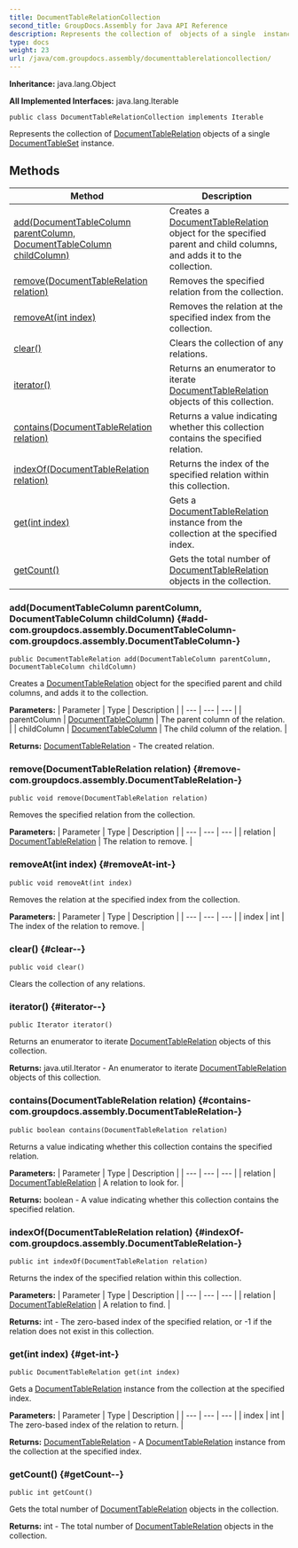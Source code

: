 ```yaml
---
title: DocumentTableRelationCollection
second_title: GroupDocs.Assembly for Java API Reference
description: Represents the collection of  objects of a single  instance.
type: docs
weight: 23
url: /java/com.groupdocs.assembly/documenttablerelationcollection/
---
```

**Inheritance:**
java.lang.Object

**All Implemented Interfaces:**
java.lang.Iterable
```
public class DocumentTableRelationCollection implements Iterable
```

Represents the collection of [DocumentTableRelation](../../com.groupdocs.assembly/documenttablerelation) objects of a single [DocumentTableSet](../../com.groupdocs.assembly/documenttableset) instance.
## Methods

| Method | Description |
| --- | --- |
| [add(DocumentTableColumn parentColumn, DocumentTableColumn childColumn)](#add-com.groupdocs.assembly.DocumentTableColumn-com.groupdocs.assembly.DocumentTableColumn-) | Creates a [DocumentTableRelation](../../com.groupdocs.assembly/documenttablerelation) object for the specified parent and child columns, and adds it to the collection. |
| [remove(DocumentTableRelation relation)](#remove-com.groupdocs.assembly.DocumentTableRelation-) | Removes the specified relation from the collection. |
| [removeAt(int index)](#removeAt-int-) | Removes the relation at the specified index from the collection. |
| [clear()](#clear--) | Clears the collection of any relations. |
| [iterator()](#iterator--) | Returns an enumerator to iterate [DocumentTableRelation](../../com.groupdocs.assembly/documenttablerelation) objects of this collection. |
| [contains(DocumentTableRelation relation)](#contains-com.groupdocs.assembly.DocumentTableRelation-) | Returns a value indicating whether this collection contains the specified relation. |
| [indexOf(DocumentTableRelation relation)](#indexOf-com.groupdocs.assembly.DocumentTableRelation-) | Returns the index of the specified relation within this collection. |
| [get(int index)](#get-int-) | Gets a [DocumentTableRelation](../../com.groupdocs.assembly/documenttablerelation) instance from the collection at the specified index. |
| [getCount()](#getCount--) | Gets the total number of [DocumentTableRelation](../../com.groupdocs.assembly/documenttablerelation) objects in the collection. |
### add(DocumentTableColumn parentColumn, DocumentTableColumn childColumn) {#add-com.groupdocs.assembly.DocumentTableColumn-com.groupdocs.assembly.DocumentTableColumn-}
```
public DocumentTableRelation add(DocumentTableColumn parentColumn, DocumentTableColumn childColumn)
```


Creates a [DocumentTableRelation](../../com.groupdocs.assembly/documenttablerelation) object for the specified parent and child columns, and adds it to the collection.

**Parameters:**
| Parameter | Type | Description |
| --- | --- | --- |
| parentColumn | [DocumentTableColumn](../../com.groupdocs.assembly/documenttablecolumn) | The parent column of the relation. |
| childColumn | [DocumentTableColumn](../../com.groupdocs.assembly/documenttablecolumn) | The child column of the relation. |

**Returns:**
[DocumentTableRelation](../../com.groupdocs.assembly/documenttablerelation) - The created relation.
### remove(DocumentTableRelation relation) {#remove-com.groupdocs.assembly.DocumentTableRelation-}
```
public void remove(DocumentTableRelation relation)
```


Removes the specified relation from the collection.

**Parameters:**
| Parameter | Type | Description |
| --- | --- | --- |
| relation | [DocumentTableRelation](../../com.groupdocs.assembly/documenttablerelation) | The relation to remove. |

### removeAt(int index) {#removeAt-int-}
```
public void removeAt(int index)
```


Removes the relation at the specified index from the collection.

**Parameters:**
| Parameter | Type | Description |
| --- | --- | --- |
| index | int | The index of the relation to remove. |

### clear() {#clear--}
```
public void clear()
```


Clears the collection of any relations.

### iterator() {#iterator--}
```
public Iterator iterator()
```


Returns an enumerator to iterate [DocumentTableRelation](../../com.groupdocs.assembly/documenttablerelation) objects of this collection.

**Returns:**
java.util.Iterator - An enumerator to iterate [DocumentTableRelation](../../com.groupdocs.assembly/documenttablerelation) objects of this collection.
### contains(DocumentTableRelation relation) {#contains-com.groupdocs.assembly.DocumentTableRelation-}
```
public boolean contains(DocumentTableRelation relation)
```


Returns a value indicating whether this collection contains the specified relation.

**Parameters:**
| Parameter | Type | Description |
| --- | --- | --- |
| relation | [DocumentTableRelation](../../com.groupdocs.assembly/documenttablerelation) | A relation to look for. |

**Returns:**
boolean - A value indicating whether this collection contains the specified relation.
### indexOf(DocumentTableRelation relation) {#indexOf-com.groupdocs.assembly.DocumentTableRelation-}
```
public int indexOf(DocumentTableRelation relation)
```


Returns the index of the specified relation within this collection.

**Parameters:**
| Parameter | Type | Description |
| --- | --- | --- |
| relation | [DocumentTableRelation](../../com.groupdocs.assembly/documenttablerelation) | A relation to find. |

**Returns:**
int - The zero-based index of the specified relation, or -1 if the relation does not exist in this collection.
### get(int index) {#get-int-}
```
public DocumentTableRelation get(int index)
```


Gets a [DocumentTableRelation](../../com.groupdocs.assembly/documenttablerelation) instance from the collection at the specified index.

**Parameters:**
| Parameter | Type | Description |
| --- | --- | --- |
| index | int | The zero-based index of the relation to return. |

**Returns:**
[DocumentTableRelation](../../com.groupdocs.assembly/documenttablerelation) - A [DocumentTableRelation](../../com.groupdocs.assembly/documenttablerelation) instance from the collection at the specified index.
### getCount() {#getCount--}
```
public int getCount()
```


Gets the total number of [DocumentTableRelation](../../com.groupdocs.assembly/documenttablerelation) objects in the collection.

**Returns:**
int - The total number of [DocumentTableRelation](../../com.groupdocs.assembly/documenttablerelation) objects in the collection.
